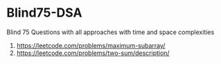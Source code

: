 # Blind75-DSA
Blind 75 Questions with all approaches with time and space complexities
1. https://leetcode.com/problems/maximum-subarray/
2. https://leetcode.com/problems/two-sum/description/
